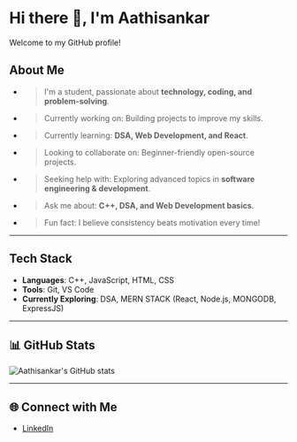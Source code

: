 # Hi there 👋, I'm Aathisankar  

Welcome to my GitHub profile!  

##  About Me
- > I'm a student, passionate about **technology, coding, and problem-solving**.  
- > Currently working on: Building projects to improve my skills.  
- > Currently learning: **DSA, Web Development, and React**.  
- > Looking to collaborate on: Beginner-friendly open-source projects.  
- > Seeking help with: Exploring advanced topics in **software engineering & development**.  
- > Ask me about: **C++, DSA, and Web Development basics**. 
- > Fun fact: I believe consistency beats motivation every time!  

---

##  Tech Stack
- **Languages**: C++, JavaScript, HTML, CSS  
- **Tools**: Git, VS Code  
- **Currently Exploring**: DSA, MERN STACK (React, Node.js, MONGODB, ExpressJS)  

---

## 📊 GitHub Stats
![Aathisankar's GitHub stats](https://github-readme-stats.vercel.app/api?username=Aathisankar-A&show_icons=true&theme=radical)  

---

## 🌐 Connect with Me
- [LinkedIn](https://www.linkedin.com/in/aathisankar-a-1586332a5/)
